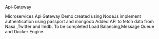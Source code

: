 Api-Gateway

Microservices Api Gateway Demo created using NodeJs implement authentication using passport and mongodb
Added APi to fetch data from Nasa ,Twitter and Imdb.
To be completed Load Balancing,Message Queue and Docker Engine.
